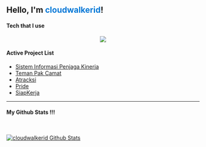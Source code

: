 ## Hello, I'm <span style="color:#0078d7">cloudwalkerid</span>!

#### Tech that I use
<p align="center">
  <a href="https://skillicons.dev">
    <img src="https://skillicons.dev/icons?i=vscode,androidstudio,php,laravel,js,ts,nodejs,vue,angular,jquery,html,css,java,kotlin,spring,dotnet,py,django,r,mysql,sqlite,git&perline=6" />
  </a>
</p>

#### Active Project List

- [Sistem Informasi Penjaga Kinerja](http://bpsprovsulbar.id/siakip2/)
- [Teman Pak Camat](https://webapps.bps.go.id/mamujukab)
- [Atracksi](https://bpsprovsulbar.id/atracksi/)
- [Pride](https://bpsprovsulbar.id/76Dashboard)
- [SiapKerja](https://webapps.bps.go.id/mamasakab/siapkerja)


---

#### My Github Stats !!!
<br />

[![cloudwalkerid Github Stats](https://github-readme-stats.vercel.app/api?username=cloudwalkerid&include_all_commits=true&count_private=true&show_icons=true&line_height=20&title_color=FFFFFF&icon_color=FFFFFF&text_color=FFFFFF&bg_color=0D1117&theme=onedark)](https://github.com/anuraghazra/github-readme-stats)
